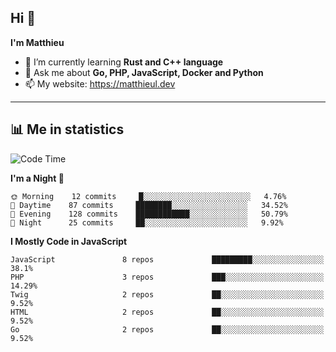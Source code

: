 ## Hi 👋
**I'm Matthieu**

- 🌱 I’m currently learning **Rust and C++ language**
- 💬 Ask me about **Go, PHP, JavaScript, Docker and Python**
- 📫 My website: https://matthieul.dev

-------

## 📊 Me in statistics
<!--START_SECTION:waka-->
![Code Time](http://img.shields.io/badge/Code%20Time-219%20hrs%2028%20mins-blue)

**I'm a Night 🦉** 

```text
🌞 Morning    12 commits     █░░░░░░░░░░░░░░░░░░░░░░░░   4.76% 
🌆 Daytime    87 commits     ████████░░░░░░░░░░░░░░░░░   34.52% 
🌃 Evening    128 commits    ████████████░░░░░░░░░░░░░   50.79% 
🌙 Night      25 commits     ██░░░░░░░░░░░░░░░░░░░░░░░   9.92%

```


**I Mostly Code in JavaScript** 

```text
JavaScript               8 repos             █████████░░░░░░░░░░░░░░░░   38.1% 
PHP                      3 repos             ███░░░░░░░░░░░░░░░░░░░░░░   14.29% 
Twig                     2 repos             ██░░░░░░░░░░░░░░░░░░░░░░░   9.52% 
HTML                     2 repos             ██░░░░░░░░░░░░░░░░░░░░░░░   9.52% 
Go                       2 repos             ██░░░░░░░░░░░░░░░░░░░░░░░   9.52%

```



<!--END_SECTION:waka-->
